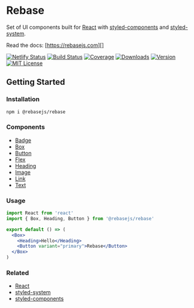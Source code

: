 # Rebase

Set of UI components built for [React][] with [styled-components][] and [styled-system][].

Read the docs: [https://rebasejs.com][]

[![Netlify Status](netlify-badge)](netlify)
[![Build Status][badge]][travis]
[![Coverage][coverage-badge]][coverage]
[![Downloads][downloads-badge]][npm]
[![Version][version-badge]][npm]
[![MIT License][license-badge]](LICENSE.md)

[netlify-badge]: https://api.netlify.com/api/v1/badges/92138a79-33c7-46fe-a8a5-60130a1fac18/deploy-status
[netlify]: https://app.netlify.com/sites/rebasejs/deploys
[badge]: https://flat.badgen.net/travis/rebasejs/rebase/master
[travis]: https://travis-ci.org/rebasejs/rebase
[coverage-badge]: https://flat.badgen.net/codecov/c/github/rebasejs/rebase
[coverage]: https://codecov.io/github/rebasejs/rebase
[downloads-badge]: https://flat.badgen.net/npm/dw/@rebasejs/rebase
[version-badge]: https://flat.badgen.net/npm/v/@rebasejs/rebase
[license-badge]: https://flat.badgen.net/badge/license/MIT/blue
[npm]: https://npmjs.com/package/@rebasejs/rebase

## Getting Started

### Installation

```bash
npm i @rebasejs/rebase
```

### Components

- [Badge](https://rebasejs.com/components/badge)
- [Box](https://rebasejs.com/components/box)
- [Button](https://rebasejs.com/components/button)
- [Flex](https://rebasejs.com/components/flex)
- [Heading](https://rebasejs.com/components/heading)
- [Image](https://rebasejs.com/components/image)
- [Link](https://rebasejs.com/components/link)
- [Text](https://rebasejs.com/components/text)

### Usage

```jsx
import React from 'react'
import { Box, Heading, Button } from '@rebasejs/rebase'

export default () => (
  <Box>
    <Heading>Hello</Heading>
    <Button variant="primary">Rebase</Button>
  </Box>
)
```

### Related

- [React][]
- [styled-system][]
- [styled-components][]

[https://rebasejs.com]: https://rebasejs.com
[react]: https://reactjs.org/
[styled-components]: https://www.styled-components.com/
[styled-system]: https://styled-system.com/
